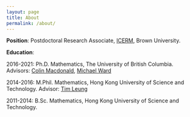 ```yaml
---
layout: page
title: About
permalink: /about/
---
```


**Position**: Postdoctoral Research Associate, [ICERM](https://icerm.brown.edu), Brown University.

**Education**:

2016-2021: Ph.D. Mathematics, The University of British Columbia. Advisors: [Colin Macdonald](https://personal.math.ubc.ca/~cbm/), [Michael Ward](https://personal.math.ubc.ca/~ward/)

2014-2016: M.Phil. Mathematics, Hong Kong University of Science and Technology. Advisor: [Tim Leung](https://www.math.hkust.edu.hk/~masyleung/)

2011-2014: B.Sc. Mathematics, Hong Kong University of Science and Technology.



<!-- This is the base Jekyll theme. You can find out more info about customizing your Jekyll theme, as well as basic Jekyll usage documentation at [jekyllrb.com](https://jekyllrb.com/)

You can find the source code for Minima at GitHub:
[jekyll][jekyll-organization] /
[minima](https://github.com/jekyll/minima)

You can find the source code for Jekyll at GitHub:
[jekyll][jekyll-organization] /
[jekyll](https://github.com/jekyll/jekyll)


[jekyll-organization]: https://github.com/jekyll -->
